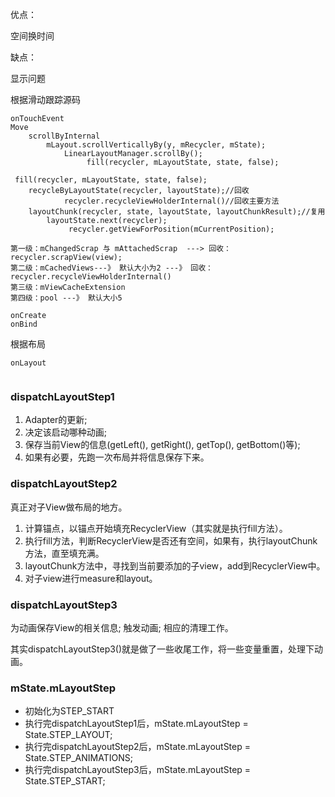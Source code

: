 优点：

空间换时间

缺点：

显示问题





根据滑动跟踪源码

```
onTouchEvent
Move
	scrollByInternal
		mLayout.scrollVerticallyBy(y, mRecycler, mState);
			LinearLayoutManager.scrollBy();
				 fill(recycler, mLayoutState, state, false);
```

```
 fill(recycler, mLayoutState, state, false);
 	recycleByLayoutState(recycler, layoutState);//回收
 			recycler.recycleViewHolderInternal()//回收主要方法
 	layoutChunk(recycler, state, layoutState, layoutChunkResult);//复用
 		layoutState.next(recycler);
 			 recycler.getViewForPosition(mCurrentPosition);
```



```
第一级：mChangedScrap 与 mAttachedScrap  ---> 回收：recycler.scrapView(view);
第二级：mCachedViews---》 默认大小为2 ---》 回收：recycler.recycleViewHolderInternal()
第三级：mViewCacheExtension
第四级：pool ---》 默认大小5

onCreate
onBind
```

根据布局

```
onLayout
	
```

### dispatchLayoutStep1

1. Adapter的更新; 
2. 决定该启动哪种动画; 
3. 保存当前View的信息(getLeft(), getRight(), getTop(), getBottom()等); 
4. 如果有必要，先跑一次布局并将信息保存下来。

### dispatchLayoutStep2

真正对子View做布局的地方。

1. 计算锚点，以锚点开始填充RecyclerView（其实就是执行fill方法）。
2. 执行fill方法，判断RecyclerView是否还有空间，如果有，执行layoutChunk方法，直至填充满。
3. layoutChunk方法中，寻找到当前要添加的子view，add到RecyclerView中。
4. 对子view进行measure和layout。

### dispatchLayoutStep3

为动画保存View的相关信息; 触发动画; 相应的清理工作。

 其实dispatchLayoutStep3()就是做了一些收尾工作，将一些变量重置，处理下动画。 

### mState.mLayoutStep

- 初始化为STEP_START
- 执行完dispatchLayoutStep1后，mState.mLayoutStep = State.STEP_LAYOUT;
- 执行完dispatchLayoutStep2后，mState.mLayoutStep = State.STEP_ANIMATIONS;
- 执行完dispatchLayoutStep3后，mState.mLayoutStep = State.STEP_START;